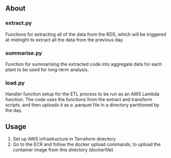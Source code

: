 ## About

### extract.py

Functions for extracting all of the data from the RDS, which will be triggered at midnight to extract all the data from the previous day. 

### summarise.py

Function for summarising the extracted code into aggregate data for each plant to be used for long-term analysis.

### load.py

Handler function setup for the ETL process to be run as an AWS Lambda function. The code uses the functions from the extract and transform scripts, and then uploads it as a .parquet file in a directory partitioned by the day. 

## Usage

1. Set up AWS infrastructure in Terraform directory 
2. Go to the ECR and follow the docker upload commands, to upload the container image from this directory (dockerfile)
